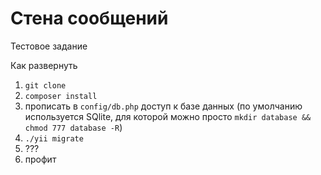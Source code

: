 # Стена сообщений
Тестовое задание

Как развернуть
 1. `git clone`
 2. `composer install`
 3. прописать в `config/db.php` доступ к базе данных (по умолчанию используется SQlite, для которой можно просто `mkdir database && chmod 777 database -R`)
 4. `./yii migrate`
 5. ???
 6. профит
